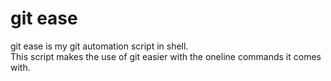 git ease
=======

git ease is my git automation script in shell. <br>
This script makes the use of git easier with the oneline commands it comes with.

